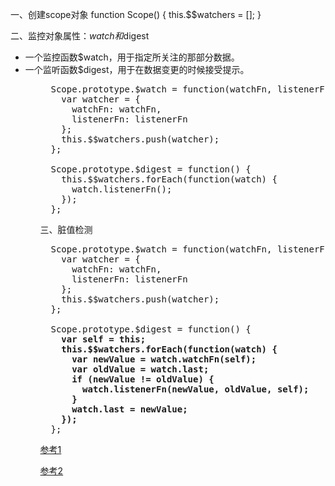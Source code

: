 一、创建scope对象
function Scope() {
  this.$$watchers = [];
}

二、监控对象属性：$watch和$digest
<ul>
  <li>
    一个监控函数$watch，用于指定所关注的那部分数据。
  </li>
  <li>
    一个监听函数$digest，用于在数据变更的时候接受提示。
  </li>
<ul>

<pre>
  Scope.prototype.$watch = function(watchFn, listenerFn) {
    var watcher = {
      watchFn: watchFn,
      listenerFn: listenerFn
    };
    this.$$watchers.push(watcher);
  };
  
  Scope.prototype.$digest = function() {
    this.$$watchers.forEach(function(watch) {
      watch.listenerFn();
    });  
  };
</pre>
三、脏值检测
<pre>
  Scope.prototype.$watch = function(watchFn, listenerFn) {
    var watcher = {
      watchFn: watchFn,
      listenerFn: listenerFn
    };
    this.$$watchers.push(watcher);
  };
  
  Scope.prototype.$digest = function() {
    <b>var self = this;
    this.$$watchers.forEach(function(watch) {
      var newValue = watch.watchFn(self);
      var oldValue = watch.last;
      if (newValue != oldValue) {
        watch.listenerFn(newValue, oldValue, self);
      }
      watch.last = newValue;
    });</b>  
  };
</pre>


<a href="http://www.cnblogs.com/xuezhi/p/4897831.html">参考1</a>

<a href="http://www.ituring.com.cn/article/39865">参考2</a>
